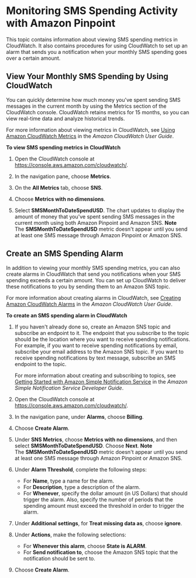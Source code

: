 # Monitoring SMS Spending Activity with Amazon Pinpoint<a name="channels-sms-monitor-spending"></a>

This topic contains information about viewing SMS spending metrics in CloudWatch\. It also contains procedures for using CloudWatch to set up an alarm that sends you a notification when your monthly SMS spending goes over a certain amount\.

## View Your Monthly SMS Spending by Using CloudWatch<a name="channels-sms-monitor-spending-metrics"></a>

You can quickly determine how much money you've spent sending SMS messages in the current month by using the Metrics section of the CloudWatch console\. CloudWatch retains metrics for 15 months, so you can view real\-time data and analyze historical trends\.

For more information about viewing metrics in CloudWatch, see [Using Amazon CloudWatch Metrics](https://docs.aws.amazon.com/AmazonCloudWatch/latest/monitoring/working_with_metrics.html) in the *Amazon CloudWatch User Guide*\.

**To view SMS spending metrics in CloudWatch**

1. Open the CloudWatch console at [https://console\.aws\.amazon\.com/cloudwatch/](https://console.aws.amazon.com/cloudwatch/)\.

1. In the navigation pane, choose **Metrics**\.

1. On the **All Metrics** tab, choose **SNS**\.

1. Choose **Metrics with no dimensions**\.

1. Select **SMSMonthToDateSpendUSD**\. The chart updates to display the amount of money that you've spent sending SMS messages in the current month using both Amazon Pinpoint and Amazon SNS\.
**Note**  
The **SMSMonthToDateSpendUSD** metric doesn't appear until you send at least one SMS message through Amazon Pinpoint or Amazon SNS\.

## Create an SMS Spending Alarm<a name="channels-sms-monitor-spending-alarms"></a>

In addition to viewing your monthly SMS spending metrics, you can also create alarms in CloudWatch that send you notifications when your SMS spending exceeds a certain amount\. You can set up CloudWatch to deliver these notifications to you by sending them to an Amazon SNS topic\.

For more information about creating alarms in CloudWatch, see [Creating Amazon CloudWatch Alarms](https://docs.aws.amazon.com/AmazonCloudWatch/latest/monitoring/AlarmThatSendsEmail.html) in the *Amazon CloudWatch User Guide*\.

**To create an SMS spending alarm in CloudWatch**

1. If you haven't already done so, create an Amazon SNS topic and subscribe an endpoint to it\. The endpoint that you subscribe to the topic should be the location where you want to receive spending notifications\. For example, if you want to receive spending notifications by email, subscribe your email address to the Amazon SNS topic\. If you want to receive spending notifications by text message, subscribe an SMS endpoint to the topic\.

   For more information about creating and subscribing to topics, see [Getting Started with Amazon Simple Notification Service](https://docs.aws.amazon.com/sns/latest/dg/GettingStarted.html) in the *Amazon Simple Notification Service Developer Guide*\.

1. Open the CloudWatch console at [https://console\.aws\.amazon\.com/cloudwatch/](https://console.aws.amazon.com/cloudwatch/)\.

1. In the navigation pane, under **Alarms**, choose **Billing**\.

1. Choose **Create Alarm**\.

1. Under **SNS Metrics**, choose **Metrics with no dimensions**, and then select **SMSMonthToDateSpendUSD**\. Choose **Next**\.
**Note**  
The **SMSMonthToDateSpendUSD** metric doesn't appear until you send at least one SMS message through Amazon Pinpoint or Amazon SNS\.

1. Under **Alarm Threshold**, complete the following steps: 
   + For **Name**, type a name for the alarm\. 
   + For **Description**, type a description of the alarm\.
   +  For **Whenever**, specify the dollar amount \(in US Dollars\) that should trigger the alarm\. Also, specify the number of periods that the spending amount must exceed the threshold in order to trigger the alarm\. 

1. Under **Additional settings**, for **Treat missing data as**, choose **ignore**\.

1. Under **Actions**, make the following selections:
   + For **Whenever this alarm**, choose **State is ALARM**\. 
   + For **Send notification to**, choose the Amazon SNS topic that the notification should be sent to\.

1. Choose **Create Alarm**\.